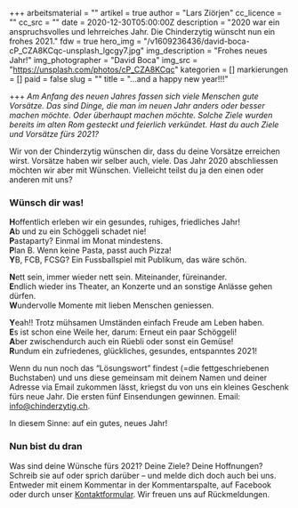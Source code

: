 +++
arbeitsmaterial = ""
artikel = true
author = "Lars Ziörjen"
cc_licence = ""
cc_src = ""
date = 2020-12-30T05:00:00Z
description = "2020 war ein anspruchsvolles und lehrreiches Jahr. Die Chinderzytig wünscht nun ein frohes 2021."
fdw = true
hero_img = "/v1609236436/david-boca-cP_CZA8KCqc-unsplash_lgcgy7.jpg"
img_description = "Frohes neues Jahr!"
img_photographer = "David Boca"
img_src = "https://unsplash.com/photos/cP_CZA8KCqc"
kategorien = []
markierungen = []
paid = false
slug = ""
title = "...and a happy new year!!!"

+++
_Am Anfang des neuen Jahres fassen sich viele Menschen gute Vorsätze. Das sind Dinge, die man im neuen Jahr anders oder besser machen möchte. Oder überhaupt machen möchte. Solche Ziele wurden bereits im alten Rom gesteckt und feierlich verkündet. Hast du auch Ziele und Vorsätze fürs 2021?_

Wir von der Chinderzytig wünschen dir, dass du deine Vorsätze erreichen wirst. Vorsätze haben wir selber auch, viele. Das Jahr 2020 abschliessen möchten wir aber mit Wünschen. Vielleicht teilst du ja den einen oder anderen mit uns?

### Wünsch dir was!

**H**offentlich erleben wir ein gesundes, ruhiges, friedliches Jahr!  
**A**b und zu ein Schöggeli schadet nie!  
**P**astaparty? Einmal im Monat mindestens.  
**P**lan B. Wenn keine Pasta, passt auch Pizza!  
**Y**B, FCB, FCSG? Ein Fussballspiel mit Publikum, das wäre schön.

**N**ett sein, immer wieder nett sein. Miteinander, füreinander.  
**E**ndlich wieder ins Theater, an Konzerte und an sonstige Anlässe gehen dürfen.  
**W**undervolle Momente mit lieben Menschen geniessen.

**Y**eah!! Trotz mühsamen Umständen einfach Freude am Leben haben.  
**E**s ist schon eine Weile her, darum: Erneut ein paar Schöggeli!  
**A**ber zwischendurch auch ein Rüebli oder sonst ein Gemüse!  
**R**undum ein zufriedenes, glückliches, gesundes, entspanntes 2021!

Wenn du nun noch das “Lösungswort” findest (=die fettgeschriebenen Buchstaben) und uns diese gemeinsam mit deinem Namen und deiner Adresse via Email zukommen lässt, kriegst du von uns ein kleines Geschenk fürs neue Jahr. Die ersten fünf Einsendungen gewinnen. Email: [info@chinderzytig.ch](mailto:info@chinderzytig.ch).

In diesem Sinne: auf ein gutes, neues Jahr!

### Nun bist du dran

Was sind deine Wünsche fürs 2021? Deine Ziele? Deine Hoffnungen? Schreib sie auf oder sprich darüber – und melde dich doch auch bei uns. Entweder mit einem Kommentar in der Kommentarspalte, auf Facebook oder durch unser [Kontaktformular](https://www.chinderzytig.ch/kontakt/). Wir freuen uns auf Rückmeldungen.